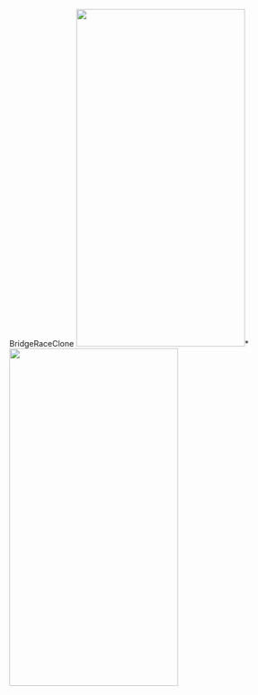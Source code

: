 BridgeRaceClone
<img src="https://user-images.githubusercontent.com/77582569/193045647-5ab04f83-a075-4c10-930a-4770f4757524.gif" width="300" height="600" />*
<img src="https://user-images.githubusercontent.com/77582569/193044538-6834117e-0b38-48a8-ac92-a63ae07ed698.gif" width="300" height="600" />
